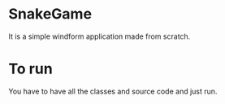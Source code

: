 # SnakeGame
It is a simple windform application made from scratch.
# To run
You have to have all the classes and source code and just run.
